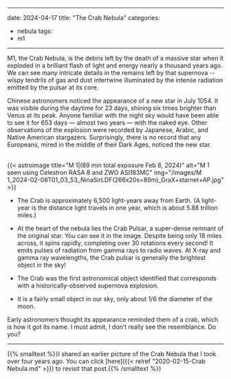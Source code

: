 ------
date: 2024-04-17
title: "The Crab Nebula"
categories:
- nebula
tags:
- m1
---
  

<!--more-->
M1, the Crab Nebula, is the debris left by the death of a massive star when it exploded in a brilliant flash of light and energy nearly a thousand years ago.
We can see many intricate details in the remains left by that supernova -- wispy tendrils of gas and dust intertwine illuminated by the intense radiation emitted by the pulsar at its core. 


<!--more-->
Chinese astronomers noticed the appearance of a new star in July 1054. It was visible during the daytime for 23 days, shining six times  brighter than Venus at its peak. Anyone familiar with the night sky would have been able to see it for 653 days — almost two years — with the naked eye. Other observations of the explosion were recorded by Japanese, Arabic, and Native American stargazers.  Surprisingly, there is no record that any Europeans, mired in the middle of their Dark Ages, noticed the new star.

    
<br>
{{< astroimage
title="M 1|(89 min total exposure Feb 8, 2024)"
   alt="M 1 seen using Celestron RASA 8 and ZWO ASI183MC"
   img="/images/M 1_2024-02-08T01_03_53_NinaSirLDF(266x20s=89m)_GraX+starnet+AP.jpg"
>}}
<br>

 
- The Crab is approximately 6,500 light-years away from Earth. 
(A light-year is the distance light travels in one year, which is about 5.88 trillion miles.)

- At the heart of the nebula lies the Crab Pulsar, a super-dense remnant of the original star. You can see it in the image. Despite being only 18 miles across, it spins rapidly, completing over 30 rotations every second! It emits pulses of radiation from gamma rays to radio waves. At X-ray and gamma ray wavelengths, the Crab pulsar is generally the brightest object in the sky!

- The Crab was the first astronomical object identified that corresponds with a historically-observed supernova explosion.

- It is a fairly small object in our sky, only about 1/6 the diameter of the moon.

Early astronomers thought its appearance reminded them of a crab, which is how it got its name. I must admit, I don’t really see the resemblance.   Do you?

---
{{% smalltext %}}I shared an earlier picture of the Crab Nebula that I took over four years ago.
You can click [here]({{< relref "2020-02-15-Crab Nebula.md" >}})
to revisit that post.{{% /smalltext %}}